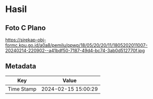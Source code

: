 # Hasil

## Foto C Plano

https://sirekap-obj-formc.kpu.go.id/a0a8/pemilu/ppwp/18/05/20/20/11/1805202011007-20240214-220902--a41bdf50-7187-49d4-bc74-3ab0d512770f.jpg


## Metadata

| Key        | Value               |
| ---------- | ------------------- |
| Time Stamp | 2024-02-15 15:00:29 |



